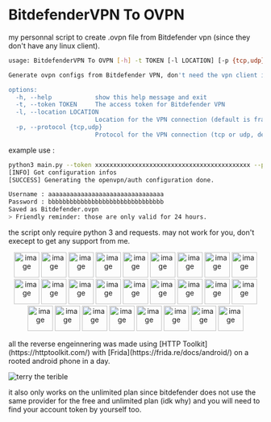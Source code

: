 # BitdefenderVPN To OVPN

my personnal script to create .ovpn file from Bitdefender vpn (since they don't have any linux client).

```bash
usage: BitdefenderVPN To OVPN [-h] -t TOKEN [-l LOCATION] [-p {tcp,udp}]

Generate ovpn configs from Bitdefender VPN, don't need the vpn client installed and works anywhere including linux.

options:
  -h, --help            show this help message and exit
  -t, --token TOKEN     The access token for Bitdefender VPN
  -l, --location LOCATION
                        Location for the VPN connection (default is france-paris)
  -p, --protocol {tcp,udp}
                        Protocol for the VPN connection (tcp or udp, default is tcp)
```

example use :
```bash
python3 main.py --token xxxxxxxxxxxxxxxxxxxxxxxxxxxxxxxxxxxxxxxxxxx --protocol udp --location france-paris
[INFO] Got configuration infos
[SUCCESS] Generating the openvpn/auth configuration done.

Username : aaaaaaaaaaaaaaaaaaaaaaaaaaaaaaaa
Password : bbbbbbbbbbbbbbbbbbbbbbbbbbbbbbbb
Saved as Bitdefender.ovpn
> Friendly reminder: those are only valid for 24 hours.

```

the script only require python 3 and requests.
may not work for you, don't execept to get any support from me.

<p align="center">
<img src="https://i.imgur.com/Ptm0bAD.png" alt="image" width="50" height="50">
<img src="https://i.imgur.com/Ptm0bAD.png" alt="image" width="50" height="50">
<img src="https://i.imgur.com/Ptm0bAD.png" alt="image" width="50" height="50">
<img src="https://i.imgur.com/Ptm0bAD.png" alt="image" width="50" height="50">
<img src="https://i.imgur.com/Ptm0bAD.png" alt="image" width="50" height="50">
<img src="https://i.imgur.com/Ptm0bAD.png" alt="image" width="50" height="50">
<img src="https://i.imgur.com/Ptm0bAD.png" alt="image" width="50" height="50">
<img src="https://i.imgur.com/Ptm0bAD.png" alt="image" width="50" height="50">
<img src="https://i.imgur.com/Ptm0bAD.png" alt="image" width="50" height="50">
<img src="https://i.imgur.com/Ptm0bAD.png" alt="image" width="50" height="50">
<img src="https://i.imgur.com/Ptm0bAD.png" alt="image" width="50" height="50">
<img src="https://i.imgur.com/Ptm0bAD.png" alt="image" width="50" height="50">
<img src="https://i.imgur.com/Ptm0bAD.png" alt="image" width="50" height="50">
<img src="https://i.imgur.com/Ptm0bAD.png" alt="image" width="50" height="50">
<img src="https://i.imgur.com/Ptm0bAD.png" alt="image" width="50" height="50">
<img src="https://i.imgur.com/Ptm0bAD.png" alt="image" width="50" height="50">
<img src="https://i.imgur.com/Ptm0bAD.png" alt="image" width="50" height="50">
<img src="https://i.imgur.com/Ptm0bAD.png" alt="image" width="50" height="50">
<img src="https://i.imgur.com/Ptm0bAD.png" alt="image" width="50" height="50">
<img src="https://i.imgur.com/Ptm0bAD.png" alt="image" width="50" height="50">
<img src="https://i.imgur.com/Ptm0bAD.png" alt="image" width="50" height="50">
<img src="https://i.imgur.com/Ptm0bAD.png" alt="image" width="50" height="50">
<img src="https://i.imgur.com/Ptm0bAD.png" alt="image" width="50" height="50">
<img src="https://i.imgur.com/Ptm0bAD.png" alt="image" width="50" height="50">
<img src="https://i.imgur.com/Ptm0bAD.png" alt="image" width="50" height="50">
<img src="https://i.imgur.com/Ptm0bAD.png" alt="image" width="50" height="50">
</p>
all the reverse engeinnering was made using [HTTP Toolkit](https://httptoolkit.com/) with [Frida](https://frida.re/docs/android/) on a rooted android phone in a day.

![terry the terible](https://media1.tenor.com/m/MsDhsn6a3EIAAAAd/terry-davis.gif "")

it also only works on the unlimited plan since bitdefender does not use the same provider for the free and unlimited plan (idk why) and you will need to find your account token by yourself too.
